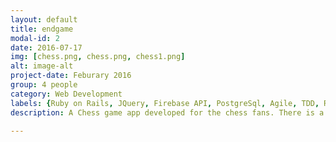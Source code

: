 ```yaml
---
layout: default
title: endgame
modal-id: 2
date: 2016-07-17
img: [chess.png, chess.png, chess1.png]
alt: image-alt
project-date: Feburary 2016
group: 4 people
category: Web Development
labels: {Ruby on Rails, JQuery, Firebase API, PostgreSql, Agile, TDD, Rspec/FactoryGril}
description: A Chess game app developed for the chess fans. There is a huge logic stuff behind the scenes, all those are fullfilled by ruby on rails framework. Based on the API, 2 players can play the game in realtime. You can check it out by clicking <a href="http://endgamefp.herokuapp.com/" target="_blank">here</a>. But remember, bring your fellow together :)

---
```

